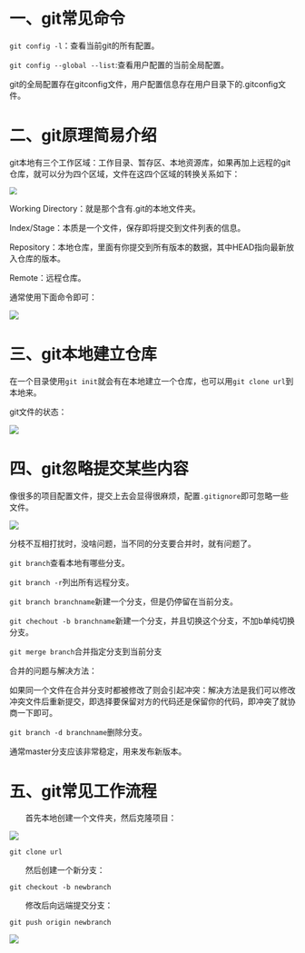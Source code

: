 # 一、git常见命令

``git config -l``：查看当前git的所有配置。

``git config --global --list``:查看用户配置的当前全局配置。

git的全局配置存在gitconfig文件，用户配置信息存在用户目录下的.gitconfig文件。

# 二、git原理简易介绍

git本地有三个工作区域：工作目录、暂存区、本地资源库，如果再加上远程的git仓库，就可以分为四个区域，文件在这四个区域的转换关系如下：

<img src="https://router-picture-bed.oss-cn-chengdu.aliyuncs.com/img/20221114125239.png" style="zoom:80%;" />

Working Directory：就是那个含有.git的本地文件夹。

Index/Stage：本质是一个文件，保存即将提交到文件列表的信息。

Repository：本地仓库，里面有你提交到所有版本的数据，其中HEAD指向最新放入仓库的版本。

Remote：远程仓库。

通常使用下面命令即可：

![](https://router-picture-bed.oss-cn-chengdu.aliyuncs.com/img/20221114130252.png)

# 三、git本地建立仓库

在一个目录使用``git init``就会有在本地建立一个仓库，也可以用``git clone url``到本地来。

git文件的状态：

![](https://router-picture-bed.oss-cn-chengdu.aliyuncs.com/img/20221114130621.png)

# 四、git忽略提交某些内容

像很多的项目配置文件，提交上去会显得很麻烦，配置``.gitignore``即可忽略一些文件。

![](https://router-picture-bed.oss-cn-chengdu.aliyuncs.com/img/20221114131707.png)

分枝不互相打扰时，没啥问题，当不同的分支要合并时，就有问题了。

``git branch``查看本地有哪些分支。

``git branch -r``列出所有远程分支。

``git branch branchname``新建一个分支，但是仍停留在当前分支。

``git chechout -b branchname``新建一个分支，并且切换这个分支，不加b单纯切换分支。

``git merge branch``合并指定分支到当前分支

合并的问题与解决方法：

如果同一个文件在合并分支时都被修改了则会引起冲突：解决方法是我们可以修改冲突文件后重新提交，即选择要保留对方的代码还是保留你的代码，即冲突了就协商一下即可。

``git branch -d branchname``删除分支。

通常master分支应该非常稳定，用来发布新版本。

# 五、git常见工作流程

&emsp;&emsp;首先本地创建一个文件夹，然后克隆项目：

![](https://router-picture-bed.oss-cn-chengdu.aliyuncs.com/img/20221114142548.png)

```shell
git clone url
```

&emsp;&emsp;然后创建一个新分支：

```shell
git checkout -b newbranch
```

&emsp;&emsp;修改后向远端提交分支：

```shell
git push origin newbranch
```

![](https://router-picture-bed.oss-cn-chengdu.aliyuncs.com/img/20221114142642.png)



